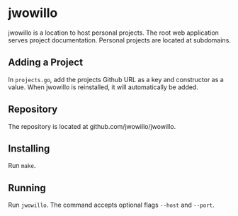 # jwowillo

jwowillo is a location to host personal projects. The root web application
serves project documentation. Personal projects are located at subdomains.

## Adding a Project

In `projects.go`, add the projects Github URL as a key and constructor as a
value. When jwowillo is reinstalled, it will automatically be added.

## Repository

The repository is located at github.com/jwowillo/jwowillo.

## Installing

Run `make`.

## Running

Run `jwowillo`. The command accepts optional flags `--host` and `--port`.

